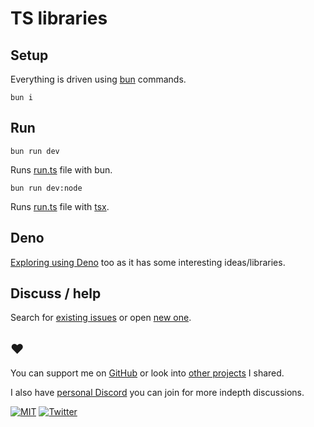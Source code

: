 # TS libraries

## Setup

Everything is driven using [bun](https://bun.sh/) commands.

```
bun i
```

## Run

```
bun run dev
```

Runs [run.ts](run.ts) file with bun.

```
bun run dev:node
```

Runs [run.ts](run.ts) file with [tsx](https://github.com/esbuild-kit/tsx).

<!-- ## Publish libraries

Need to setup a nice way to export things inside [lib](lib) folder to NPM. -->

<!-- ## File structure

- [lib](lib) - library code
- [try](try) - trying things out -->

## Deno

[Exploring using Deno](https://github.com/nikitavoloboev/deno) too as it has some interesting ideas/libraries.

## Discuss / help

Search for [existing issues](../../issues) or open [new one](../../issues/new/choose).

## ♥️

You can support me on [GitHub](https://github.com/sponsors/nikitavoloboev) or look into [other projects](https://nikiv.dev/projects) I shared.

I also have [personal Discord](https://discord.com/invite/TVafwaD23d) you can join for more indepth discussions.

[![MIT](http://bit.ly/mitbadge)](https://choosealicense.com/licenses/mit/) [![Twitter](http://bit.ly/nikitatweet)](https://twitter.com/nikitavoloboev)

